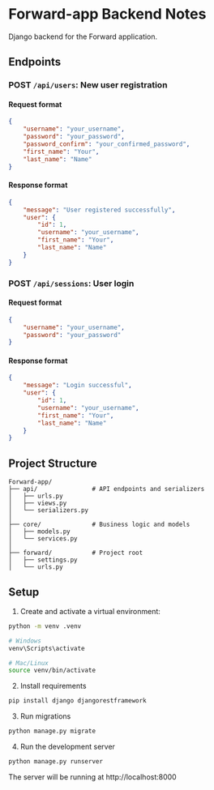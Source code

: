# Forward-app Backend Notes

Django backend for the Forward application.

## Endpoints
### POST `/api/users`: New user registration
#### Request format
```json
{
    "username": "your_username",
    "password": "your_password",
    "password_confirm": "your_confirmed_password",
    "first_name": "Your",
    "last_name": "Name"
}
```
#### Response format
```json
{
    "message": "User registered successfully",
    "user": {
        "id": 1,
        "username": "your_username",
        "first_name": "Your",
        "last_name": "Name"
    }
}
```

### POST `/api/sessions`: User login
#### Request format
```json
{
    "username": "your_username",
    "password": "your_password"
}
```
#### Response format
```json
{
    "message": "Login successful",
    "user": {
        "id": 1,
        "username": "your_username",
        "first_name": "Your",
        "last_name": "Name"
    }
}
```

## Project Structure
```
Forward-app/
├── api/               # API endpoints and serializers
│   ├── urls.py       
│   ├── views.py      
│   └── serializers.py
│
├── core/              # Business logic and models
│   ├── models.py    
│   └── services.py
│
├── forward/           # Project root
│   ├── settings.py    
│   └── urls.py
```

## Setup

1. Create and activate a virtual environment:
```bash
python -m venv .venv

# Windows
venv\Scripts\activate

# Mac/Linux
source venv/bin/activate
```

2. Install requirements
```bash
pip install django djangorestframework
```

3. Run migrations
```bash
python manage.py migrate
```

4. Run the development server
```bash
python manage.py runserver
```
The server will be running at http://localhost:8000